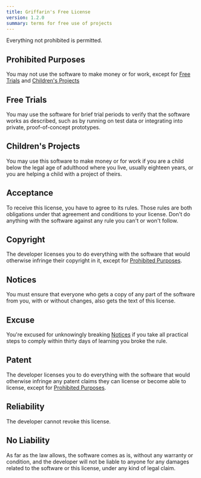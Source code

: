 ```yaml
---
title: Griffarin's Free License
version: 1.2.0
summary: terms for free use of projects
---
```


Everything not prohibited is permitted.

<h2 id="prohibited-purposes">Prohibited Purposes</h2>

You may not use the software to make money or for work, except for [Free Trials](#free-trials) and [Children's Projects](#childrens-projects)

<h2 id="free-trials">Free Trials</h2>

You may use the software for brief trial periods to verify that the software works as described, such as by running on test data or integrating into private, proof-of-concept prototypes.

<h2 id="childrens-projects" markdown="1">Children's Projects</h2>

You may use this software to make money or for work if you are a child below the legal age of adulthood where you live, usually eighteen years, or you are helping a child with a project of theirs.

<h2 id="acceptance">Acceptance</h2>

To receive this license, you have to agree to its rules.  Those rules are both obligations under that agreement and conditions to your license.  Don't do anything with the software against any rule you can't or won't follow.

<h2 id="copyright">Copyright</h2>

The developer licenses you to do everything with the software that would otherwise infringe their copyright in it, except for [Prohibited Purposes](#prohibited-purposes).

<h2 id="notices">Notices</h2>

You must ensure that everyone who gets a copy of any part of the software from you, with or without changes, also gets the text of this license.

<h2 id="excuse">Excuse</h2>

You're excused for unknowingly breaking [Notices](#notices) if you take all practical steps to comply within thirty days of learning you broke the rule.

<h2 id="patent">Patent</h2>

The developer licenses you to do everything with the software that would otherwise infringe any patent claims they can license or become able to license, except for [Prohibited Purposes](#prohibited-purposes).

<h2 id="reliability">Reliability</h2>

The developer cannot revoke this license.

<h2 id="no-liability">No Liability</h2>

<span class="conspicuous" markdown="1">As far as the law allows, the software comes as is, without any warranty or condition, and the developer will not be liable to anyone for any damages related to the software or this license, under any kind of legal claim.</span>
